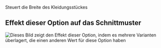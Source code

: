 Steuert die Breite des Kleidungsstückes

## Effekt dieser Option auf das Schnittmuster

![Dieses Bild zeigt den Effekt dieser Option, indem es mehrere Varianten überlagert, die einen anderen Wert für diese Option haben](lunetius_widthratio_sample.svg "Effekt dieser Option auf das Schnittmuster")
